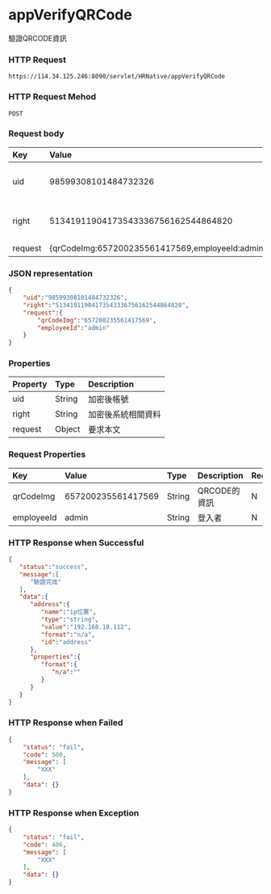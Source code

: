 # appVerifyQRCode
驗證QRCODE資訊

### HTTP Request
```
https://114.34.125.246:8090/servlet/HRNative/appVerifyQRCode
```

### HTTP Request Mehod
```
POST
```

### Request body
| Key | Value | Type | Description |
|:----------|:-------------|:-----|:------------|
| uid | 98599308101484732326 | String | 需透過appLogin取得
| right | 51341911904173543336756162544864820 | String | 需透過appLogin取得 |
| request | {qrCodeImg:657200235561417569,employeeId:admin} | Object | 查詢條件

### JSON representation
```json
{
    "uid":"98599308101484732326",
    "right":"51341911904173543336756162544864820",
    "request":{
        "qrCodeImg":"657200235561417569",
        "employeeId":"admin"
    }
}
```

### Properties
| Property | Type | Description |
|:---------|:-----|:------------|
| uid   | String | 加密後帳號 |
| right | String | 加密後系統相關資料 |
| request | Object | 要求本文 |

### Request Properties
 Key | Value | Type | Description | Required | Format |
|:----------|:-------------|:-----|:------------|:------------|:------------|
| qrCodeImg | 657200235561417569 | String | QRCODE的資訊 | N | n/a |
| employeeId | admin | String | 登入者 | N | n/a |
### HTTP Response when Successful
```json
{
   "status":"success",
   "message":[
      "驗證完成"
   ],
   "data":{
      "address":{
         "name":"ip位置",
         "type":"string",
         "value":"192.168.10.112",
         "format":"n/a",
         "id":"address"
      },
      "properties":{
         "format":{
            "n/a":""
         }
      }
   }
}
```

### HTTP Response when Failed
```json
{
    "status": "fail",
    "code": 500,
    "message": [
        "XXX"
    ],
    "data": {}
}
```

### HTTP Response when Exception
```json
{
    "status": "fail",
    "code": 406,
    "message": [
        "XXX"
    ],
    "data": {}
}
```
